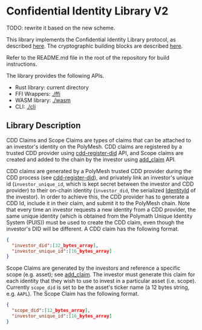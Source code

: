 # Confidential Identity Library V2

TODO: rewrite it based on the new scheme.

This library implements the Confidential Identity Library protocol, as described
[here][wiki_main_design]. The cryptographic building blocks are described
[here][wiki_crypto_design].

Refer to the README.md file in the root of the repository for build
instructions.


The library provides the following APIs.
- Rust library: current directory
- FFI Wrappers: [./ffi][ffi]
- WASM library: [./wasm][wasm]
- CLI: [./cli][cli]

## Library Description

CDD Claims and Scope Claims are types of claims that can be attached to an investor's identity on the PolyMesh.
CDD claims are registered by a trusted CDD provider using [cdd-register-did][cdd-register-did] API, and Scope
claims are created and added to the chain by the investor using [add_claim][add-claim] API.

CDD claims are generated by a PolyMesh trusted CDD provider during the CDD process (see
[cdd-register-did][cdd-register-did]), and privately link an investor's unique id (`investor_unique_id`, which
is kept secret between the investor and CDD provider) to their on-chain identity (`investor_did`, the serialized
[IdentityId][IdentityId] of the investor). In order to achieve this, the CDD provider has to generate a CDD Id,
include it in their claim, and submit it to the PolyMesh chain.
Note that every time an investor requests a new identity from a CDD provider, the same unique identity (which is
obtained from the Polymath Unique Identity System (PUIS)) must be used to create the CDD claim, even though the
investor's DID will be different. A CDD claim has the following format.


```json
{
  "investor_did":[32_bytes_array],
  "investor_unique_id":[16_bytes_array]
}
```


Scope Claims are generated by the investors and reference a specific scope (e.g. asset); see [add_claim][add-claim].
The investor must generate this claim for each identity that they wish to use to invest in a particular asset
(i.e. scope). Currently `scope_did` is set to be the asset's ticker name (a 12 bytes string, e.g. `AAPL`).
The Scope Claim has the following format.

```json
{
  "scope_did":[12_bytes_array],
  "investor_unique_id":[16_bytes_array]
}
```

[cdd-register-did]: https://docs.polymesh.live/pallet_identity/enum.Call.html#variant.cdd_register_did
[IdentityId]: https://docs.polymesh.live/polymesh_primitives/identity_id/struct.IdentityId.html
[add-claim]: https://docs.polymesh.live/pallet_identity/enum.Call.html#variant.add_claim

[wiki_main_design]: https://polymath.atlassian.net/wiki/spaces/PC/pages/172523576/Asset+Granularity+Unique+Identity
[wiki_crypto_design]: https://polymath.atlassian.net/wiki/spaces/CE/pages/202571817/Claim+Proof+Prototype
[ffi]: /confidential-identity/ffi/
[wasm]: /confidential-identity/wasm/
[cli]: /confidential-identity/clil/
